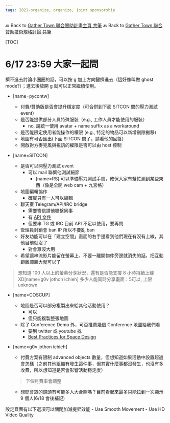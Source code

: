 ```yaml
---
tags: 2021-organize, organize, joint sponsorship
---
```


🔙 Back to [Gather Town 聯合贊助計畫主頁 共筆](/W_rhFur3Qma-n52T3I_MOw)
🔙 Back to [Gather Town 聯合贊助技術規格討論 共筆](/qsE908E-QFKZMgtidtxN4A)

[TOC]


# 6/17 23:59 大家一起問

擠不進去討論小圈圈的話，可以按 g 加上方向鍵擠進去（這好像叫做 ghost mode?）；進去後放開 g 就可以正常繼續使用。

- [name=pycontw]
    - 付費/贊助版是否會提升穩定度（可合併到下面 SITCON 問的壓力測試 event）
    - 是否能提供部分人員特殊服裝（e.g., 工作人員才能使用的服裝）
        - no, 請統一使用 avatar + name suffix as a workaround
    - 是否能限定使用者能操作的權限 (e.g., 特定的物品可以新增刪除搬移)
    - 地圖有可否匯出(下面 SITCON 問了，請看他的回答)
    - 開啟對方麥克風與視訊的權限是否可以由 host 控制
    
- [name=SITCON]
    - 是否可以開壓力測試 event
        - 可以 mail 聯繫他測試細節
            - [name=RS] 可以準備壓力測試手冊，確保大家有幫忙測到某些東西（像是全開 web cam + 九宮格）
    - 地圖編輯協作
        - 確實只有一人可以編輯
    - 聊天室 Telegram/API/IRC bridge
        - 需要寄信請他聯繫同事
        - 有 [API 文件](https://www.notion.so/EXTERNAL-Gather-API-3bbf6c59325f40aca7ef5ce14c677444)
        - 但要串 TG 或 IRC 目前 API 不足以使用，要再問
    - 管理員封鎖會 ban IP 所以不要亂 ban
    - 好友功能可以在「建立空間」畫面的右手邊看到他們現在有沒有上線，其他目前就沒了
        - 對會眾沒大用
    - 希望讓串流影片能留在螢幕上、不要一離開物件旁邊就消失的話，把互動距離調超大就可以了
> 想知道 100 人以上的螢幕分享狀況，還有是否能支撐 8 小時持續上線XD[name=g0v jothon ichieh]
多少人能同時分享畫面：5可以, 上限unknown

- [name=COSCUP]
    - 地圖是否可以部分複製出來給其他活動使用？
        - 可以
        - 但只能複製整張地圖
    - 除了 Conference Demo 外，可否推薦幾個 Conference 地圖給我們看
        - 要到 twitter 或 youtube 找
        - [Best Practices for Space Design](https://support.gather.town/help/best-practices-for-space-design#general-principles)

- [name=g0v jothon ichieh]
     - 付費方案有限制 advanced objects 數量，但想知道如果活動中設置超過會怎樣（之前其他組織有發生這件事，但其實什麼事都沒發生，也沒有多收費，所以想知道是否會影響活動穩定度）
    > 下個月費率會調整     
    - 想問會眾的鏡頭有可能多人大合照嗎？目前看起來最多只能拉到一次顯示 9 個人(6/18 會後補記)

設定頁面有以下選項可以關閉加減提昇效能
    - Use Smooth Movement
    - Use HD Video Quality

